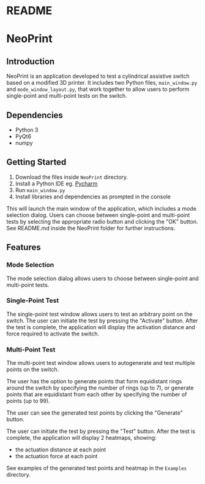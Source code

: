 
# README

# NeoPrint

## Introduction

NeoPrint is an application developed to test a cylindrical assistive switch based on a modified 3D printer. It includes two Python files, `main_window.py` and `mode_window_layout.py`, that work together to allow users to perform single-point and multi-point tests on the switch.

## Dependencies

- Python 3
- PyQt6
- numpy

## Getting Started

 1) Download the files inside `NeoPrint` directory.
 2) Install a Python IDE   eg. [Pycharm](https://www.jetbrains.com/pycharm/download/#section=windows)
 3) Run `main_window.py`
 4) Install libraries and dependencies as prompted in the console

This will launch the main window of the application, which includes a mode selection dialog. Users can choose between single-point and multi-point tests by selecting the appropriate radio button and clicking the "OK" button. See README.md inside the NeoPrint folder for further instructions. 

## Features

### Mode Selection

The mode selection dialog allows users to choose between single-point and multi-point tests.

### Single-Point Test

The single-point test window allows users to test an arbitrary point on the switch. The user can initiate the test by pressing the "Activate" button. After the test is complete, the application will display the activation distance and force required to activate the switch.

### Multi-Point Test

The multi-point test window allows users to autogenerate and test multiple points on the switch. 

The user has the option to generate points that form equidistant rings around the switch by specifying the number of rings (up to 7), or generate points that are equidistant from each other by specifying the number of points (up to 99).  

The user can see the generated test points by clicking the "Generate" button. 

The user can initiate the test by pressing the "Test" button. After the test is complete, the application will display 2 heatmaps, showing: 
   - the actuation distance at each point 
   - the actuation force at each point
  
See examples of the generated test points and heatmap in the `Examples` directory. 
